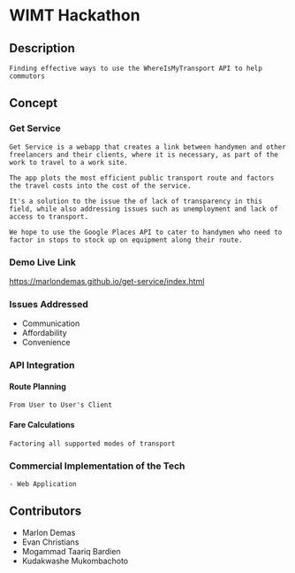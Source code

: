 # WIMT Hackathon

## Description

```
Finding effective ways to use the WhereIsMyTransport API to help commutors
```

## Concept

### Get Service

```
Get Service is a webapp that creates a link between handymen and other freelancers and their clients, where it is necessary, as part of the work to travel to a work site.

The app plots the most efficient public transport route and factors the travel costs into the cost of the service.

It's a solution to the issue the of lack of transparency in this field, while also addressing issues such as unemployment and lack of access to transport. 

We hope to use the Google Places API to cater to handymen who need to factor in stops to stock up on equipment along their route.

```

### Demo Live Link

https://marlondemas.github.io/get-service/index.html

### Issues Addressed

- Communication
- Affordability
- Convenience

### API Integration


#### Route Planning

```
From User to User's Client
```

#### Fare Calculations

```
Factoring all supported modes of transport
```

### Commercial Implementation of the Tech

```
- Web Application
```

## Contributors

- Marlon Demas
- Evan Christians
- Mogammad Taariq Bardien
- Kudakwashe Mukombachoto

